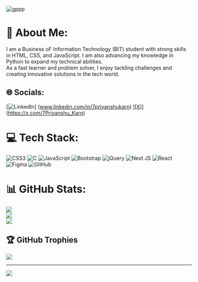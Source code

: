 ![gppp](https://github.com/user-attachments/assets/e2af1b3c-32a4-4f24-8ca9-71431866d6e8)

# 💫 About Me:
I am a Business oF Information Technology (BIT) student with strong skills in HTML, CSS, and JavaScript. I am also advancing my knowledge in Python to expand my technical abilities.<br>As a fast learner and problem solver, I enjoy tackling challenges and creating innovative solutions in the tech world.


## 🌐 Socials:
[![LinkedIn](https://img.shields.io/badge/LinkedIn-%230077B5.svg?logo=linkedin&logoColor=white)] (www.linkedin.com/in/7priyanshukarn)
[![X]](https://img.shields.io/badge/X-black.svg?logo=X&logoColor=white)](https://x.com/7Priyanshu_Karn) 

# 💻 Tech Stack:
![CSS3](https://img.shields.io/badge/css3-%231572B6.svg?style=for-the-badge&logo=css3&logoColor=white) ![C](https://img.shields.io/badge/c-%2300599C.svg?style=for-the-badge&logo=c&logoColor=white) ![JavaScript](https://img.shields.io/badge/javascript-%23323330.svg?style=for-the-badge&logo=javascript&logoColor=%23F7DF1E) ![Bootstrap](https://img.shields.io/badge/bootstrap-%238511FA.svg?style=for-the-badge&logo=bootstrap&logoColor=white) ![jQuery](https://img.shields.io/badge/jquery-%230769AD.svg?style=for-the-badge&logo=jquery&logoColor=white) ![Next JS](https://img.shields.io/badge/Next-black?style=for-the-badge&logo=next.js&logoColor=white) ![React](https://img.shields.io/badge/react-%2320232a.svg?style=for-the-badge&logo=react&logoColor=%2361DAFB) ![Figma](https://img.shields.io/badge/figma-%23F24E1E.svg?style=for-the-badge&logo=figma&logoColor=white) ![GitHub](https://img.shields.io/badge/github-%23121011.svg?style=for-the-badge&logo=github&logoColor=white)
# 📊 GitHub Stats:
![](https://github-readme-stats.vercel.app/api?username=PriyanshuKarn1&theme=dark&hide_border=false&include_all_commits=false&count_private=false)<br/>
![](https://github-readme-streak-stats.herokuapp.com/?user=PriyanshuKarn1&theme=dark&hide_border=false)<br/>
![](https://github-readme-stats.vercel.app/api/top-langs/?username=PriyanshuKarn1&theme=dark&hide_border=false&include_all_commits=false&count_private=false&layout=compact)

## 🏆 GitHub Trophies
![](https://github-profile-trophy.vercel.app/?username=PriyanshuKarn1&theme=radical&no-frame=false&no-bg=true&margin-w=4)

---
[![](https://visitcount.itsvg.in/api?id=PriyanshuKarn1&icon=0&color=0)](https://visitcount.itsvg.in)

<!-- Proudly created with GPRM ( https://gprm.itsvg.in ) -->

